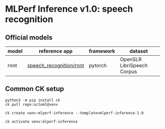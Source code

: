 ﻿# MLPerf Inference v1.0: speech recognition

## Official models

| model | reference app | framework | dataset |
| ---- | ---- | ---- | ---- |
| rnnt | [speech_recognition/rnnt](https://github.com/mlperf/inference/tree/r1.0/speech_recognition/rnnt) | pytorch | OpenSLR LibriSpeech Corpus |


## Common CK setup

```
python3 -m pip install ck
ck pull repo:octoml@venv

ck create venv:mlperf-inference --template=mlperf-inference-1.0

ck activate venv:mlperf-inference
```
